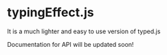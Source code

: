 # typingEffect.js

It is a much lighter and easy to use version of typed.js

Documentation for API will be updated soon!